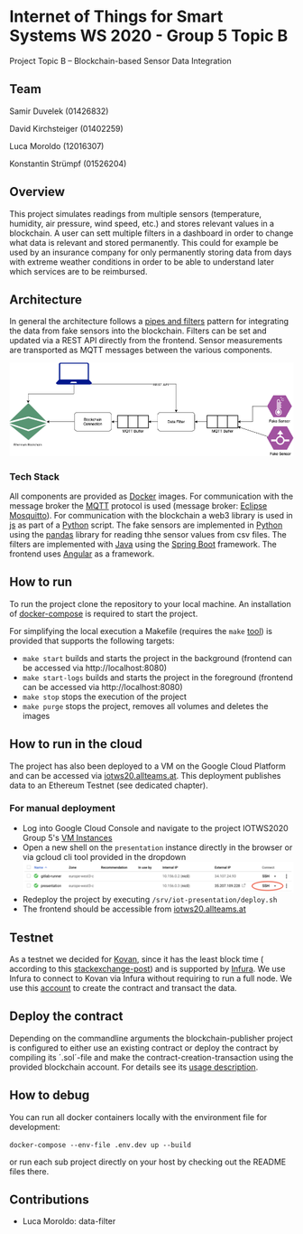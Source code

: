 # Internet of Things for Smart Systems WS 2020 - Group 5 Topic B

Project Topic B – Blockchain-based Sensor Data Integration

## Team

Samir Duvelek (01426832)

David Kirchsteiger (01402259)

Luca Moroldo (12016307)

Konstantin Strümpf (01526204)

## Overview

This project simulates readings from multiple sensors (temperature, humidity, air pressure, wind speed, etc.) and stores
relevant values in a blockchain. A user can sett multiple filters in a dashboard in order to change what data is
relevant and stored permanently. This could for example be used by an insurance company for only permanently storing
data from days with extreme weather conditions in order to be able to understand later which services are to be
reimbursed.

## Architecture

In general the architecture follows
a [pipes and filters](https://docs.microsoft.com/en-us/azure/architecture/patterns/pipes-and-filters) pattern for
integrating the data from fake sensors into the blockchain. Filters can be set and updated via a REST API directly from
the frontend. Sensor measurements are transported as MQTT messages between the various components.

![Architecture Diagram](./docs/img/architecture-diagram.png)

### Tech Stack

All components are provided as [Docker](https://www.docker.com/) images. For communication with the message broker
the [MQTT](https://mqtt.org/) protocol is used (message broker: [Eclipse Mosquitto](https://mosquitto.org/)). For
communication with the blockchain a web3 library is used in [js](https://web3js.readthedocs.io)
as part of a [Python](https://web3py.readthedocs.io) script. The fake sensors are implemented
in [Python](https://www.python.org/) using the [pandas](https://pandas.pydata.org/) library for reading thhe sensor
values from csv files. The filters are implemented with [Java](https://www.java.com/en/) using
the [Spring Boot](https://spring.io/projects/spring-boot) framework. The frontend uses [Angular](https://angular.io/) as
a framework.

## How to run

To run the project clone the repository to your local machine. An installation
of [docker-compose](https://docs.docker.com/compose/) is required to start the project.

For simplifying the local execution a Makefile (requires
the `make` [tool](https://en.wikipedia.org/wiki/Make_(software))) is provided that supports the following targets:

* `make start` builds and starts the project in the background (frontend can be accessed via http://localhost:8080)
* `make start-logs` builds and starts the project in the foreground (frontend can be accessed via http://localhost:8080)
* `make stop` stops the execution of the project
* `make purge` stops the project, removes all volumes and deletes the images

## How to run in the cloud

The project has also been deployed to a VM on the Google Cloud Platform and can be accessed
via [iotws20.allteams.at](http://iotws20.allteams.at/). This deployment publishes data to an Ethereum Testnet (see
dedicated chapter).

### For manual deployment

* Log into Google Cloud Console and navigate to the project IOTWS2020 Group
  5's [VM Instances](https://console.cloud.google.com/compute/instances?project=iotws2020-group-5-297717)
* Open a new shell on the `presentation` instance directly in the browser or via gcloud cli tool provided in the
  dropdown ![GCP VM Instances](./docs/img/gcp-vms.png)
* Redeploy the project by executing `/srv/iot-presentation/deploy.sh`
* The frontend should be accessible from [iotws20.allteams.at](http://iotws20.allteams.at/)

## Testnet

As a testnet we decided for [Kovan](https://kovan-testnet.github.io/website/), since it has the least block time (
according to this [stackexchange-post](https://ethereum.stackexchange.com/a/30072)) and is supported
by [Infura](https://infura.io/). We use Infura to connect to Kovan via Infura without requiring to run a full node. We
use this [account](https://kovan.etherscan.io/address/0xdbd5927b822456c88b5e0a803ac08c26d2b6cb5e) to create the contract
and transact the data.

## Deploy the contract

Depending on the commandline arguments the blockchain-publisher project is configured to either use an existing contract
or deploy the contract by compiling its ´.sol´-file and make the contract-creation-transaction using the provided
blockchain account. For details see its [usage description](./blockchain-publisher/README.md).

## How to debug

You can run all docker containers locally with the environment file for development:

`docker-compose --env-file .env.dev up --build`

or run each sub project directly on your host by checking out the README files there.

## Contributions
- Luca Moroldo: data-filter
